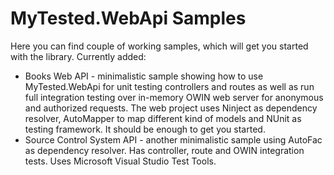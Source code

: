 MyTested.WebApi Samples
====================================

Here you can find couple of working samples, which will get you started with the library. Currently added:

 - Books Web API - minimalistic sample showing how to use MyTested.WebApi for unit testing controllers and routes as well as run full integration testing over in-memory OWIN web server for anonymous and authorized requests. The web project uses Ninject as dependency resolver, AutoMapper to map different kind of models and NUnit as testing framework. It should be enough to get you started.
 - Source Control System API - another minimalistic sample using AutoFac as dependency resolver. Has controller, route and OWIN integration tests. Uses Microsoft Visual Studio Test Tools.